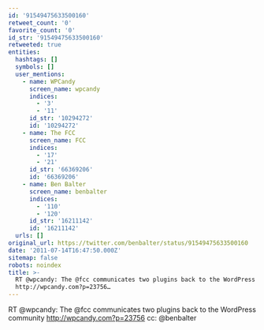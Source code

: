 ```yaml
---
id: '91549475633500160'
retweet_count: '0'
favorite_count: '0'
id_str: '91549475633500160'
retweeted: true
entities:
  hashtags: []
  symbols: []
  user_mentions:
    - name: WPCandy
      screen_name: wpcandy
      indices:
        - '3'
        - '11'
      id_str: '10294272'
      id: '10294272'
    - name: The FCC
      screen_name: FCC
      indices:
        - '17'
        - '21'
      id_str: '66369206'
      id: '66369206'
    - name: Ben Balter
      screen_name: benbalter
      indices:
        - '110'
        - '120'
      id_str: '16211142'
      id: '16211142'
  urls: []
original_url: https://twitter.com/benbalter/status/91549475633500160
date: '2011-07-14T16:47:50.000Z'
sitemap: false
robots: noindex
title: >-
  RT @wpcandy: The @fcc communicates two plugins back to the WordPress community
  http://wpcandy.com?p=23756…
---
```


RT @wpcandy: The @fcc communicates two plugins back to the WordPress community http://wpcandy.com?p=23756 cc: @benbalter